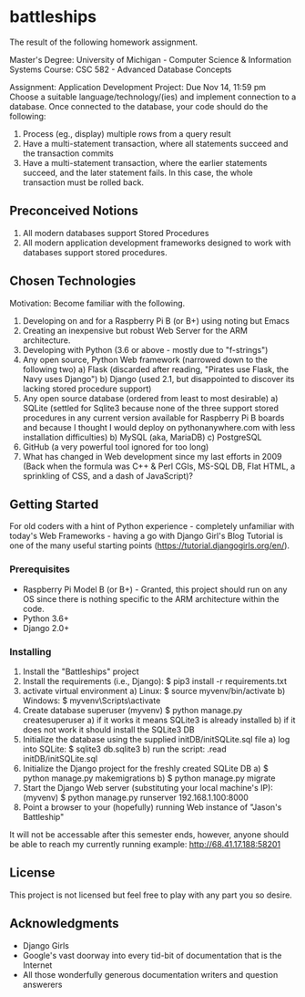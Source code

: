 # battleships

The result of the following homework assignment.

Master's Degree: University of Michigan - Computer Science & Information Systems
Course: CSC 582 - Advanced Database Concepts

Assignment: Application Development Project: Due Nov 14, 11:59 pm
Choose a suitable language/technology/(ies) and implement connection to a database.
Once connected to the database, your code should do the following:
1) Process (eg., display) multiple rows from a query result
2) Have a multi-statement transaction, where all statements succeed and the transaction commits
3) Have a multi-statement transaction, where the earlier statements succeed, and the later statement fails. In this case, the whole transaction must be rolled back.

## Preconceived Notions

1) All modern databases support Stored Procedures
2) All modern application development frameworks designed to work with databases support stored procedures.

## Chosen Technologies

Motivation: Become familiar with the following.
1) Developing on and for a Raspberry Pi B (or B+) using noting but Emacs
2) Creating an inexpensive but robust Web Server for the ARM architecture.
3) Developing with Python (3.6 or above - mostly due to "f-strings")
4) Any open source, Python Web framework (narrowed down to the following two)
    a) Flask (discarded after reading, "Pirates use Flask, the Navy uses Django")
    b) Django (used 2.1, but disappointed to discover its lacking stored procedure support)
5) Any open source database (ordered from least to most desirable)
    a) SQLite (settled for Sqlite3 because none of the three support stored procedures in any current version available for Raspberry Pi B boards and because I thought I would deploy on pythonanywhere.com with less installation difficulties)
    b) MySQL (aka, MariaDB)
    c) PostgreSQL
6) GitHub (a very powerful tool ignored for too long)
7) What has changed in Web development since my last efforts in 2009 (Back when the formula was C++ & Perl CGIs, MS-SQL DB, Flat HTML, a sprinkling of CSS, and a dash of JavaScript)?

## Getting Started

For old coders with a hint of Python experience - completely unfamiliar with today's Web Frameworks - having a go with Django Girl's Blog Tutorial is one of the many useful starting points (https://tutorial.djangogirls.org/en/).

### Prerequisites

- Raspberry Pi Model B (or B+) - Granted, this project should run on any OS since there is nothing specific to the ARM architecture within the code. 
- Python 3.6+
- Django 2.0+

### Installing

1) Install the "Battleships" project
2) Install the requirements (i.e., Django): $ pip3 install -r requirements.txt
3) activate virtual environment
    a) Linux: $ source myvenv/bin/activate
	b) Windows: $ myvenv\Scripts\activate
4) Create database superuser
    (myvenv) $ python manage.py createsuperuser
    a) if it works it means SQLite3 is already installed
    b) if it does not work it should install the SQLite3 DB
5) Initialize the database using the supplied initDB/initSQLite.sql file
    a) log into SQLite: $ sqlite3 db.sqlite3
    b) run the script: .read initDB/initSQLite.sql
6) Initialize the Django project for the freshly created SQLite DB
    a) $ python manage.py makemigrations
    b) $ python manage.py migrate
7) Start the Django Web server (substituting your local machine's IP): 
    (myvenv) $ python manage.py runserver 192.168.1.100:8000
8) Point a browser to your (hopefully) running Web instance of "Jason's Battleship"

It will not be accessable after this semester ends, however, anyone should be able to reach my currently running example: http://68.41.17.188:58201

## License

This project is not licensed but feel free to play with any part you so desire.

## Acknowledgments

* Django Girls
* Google's vast doorway into every tid-bit of documentation that is the Internet
* All those wonderfully generous documentation writers and question answerers
